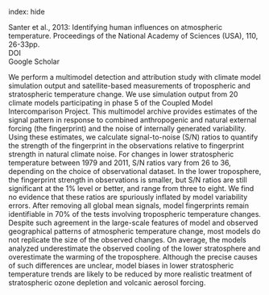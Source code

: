 index: hide

<div class="Citation">

  <div class="Citation-body">
    <div class="Citation-text">Santer et al., 2013: Identifying human influences on atmospheric temperature. <span class="Article-journal">Proceedings of the National Academy of Sciences (USA), </span><span class="Article-volume">110, </span>26-33pp.</div>
    <div class="Citation-links">
      <div class="CitationLink" data-href="https://doi.org/10.1073/pnas.1210514109">
        <div class="CitationLink-icon CitationLink-Doi"></div>
        <div class="CitationLink-text">DOI</div>
      </div>
      <div class="CitationLink" data-href="https://scholar.google.com/scholar?q=10.1073/pnas.1210514109">
        <div class="CitationLink-icon CitationLink-Scholar"></div>
        <div class="CitationLink-text">Google Scholar</div>
      </div>
    </div>
  </div>
</div>

We perform a multimodel detection and attribution study with climate model simulation output and satellite-based measurements of tropospheric and stratospheric temperature change. We use simulation output from 20 climate models participating in phase 5 of the Coupled Model Intercomparison Project. This multimodel archive provides estimates of the signal pattern in response to combined anthropogenic and natural external forcing (the fingerprint) and the noise of internally generated variability. Using these estimates, we calculate signal-to-noise (S/N) ratios to quantify the strength of the fingerprint in the observations relative to fingerprint strength in natural climate noise. For changes in lower stratospheric temperature between 1979 and 2011, S/N ratios vary from 26 to 36, depending on the choice of observational dataset. In the lower troposphere, the fingerprint strength in observations is smaller, but S/N ratios are still significant at the 1% level or better, and range from three to eight. We find no evidence that these ratios are spuriously inflated by model variability errors. After removing all global mean signals, model fingerprints remain identifiable in 70% of the tests involving tropospheric temperature changes. Despite such agreement in the large-scale features of model and observed geographical patterns of atmospheric temperature change, most models do not replicate the size of the observed changes. On average, the models analyzed underestimate the observed cooling of the lower stratosphere and overestimate the warming of the troposphere. Although the precise causes of such differences are unclear, model biases in lower stratospheric temperature trends are likely to be reduced by more realistic treatment of stratospheric ozone depletion and volcanic aerosol forcing.

<div class="Citation-copy">

</div>